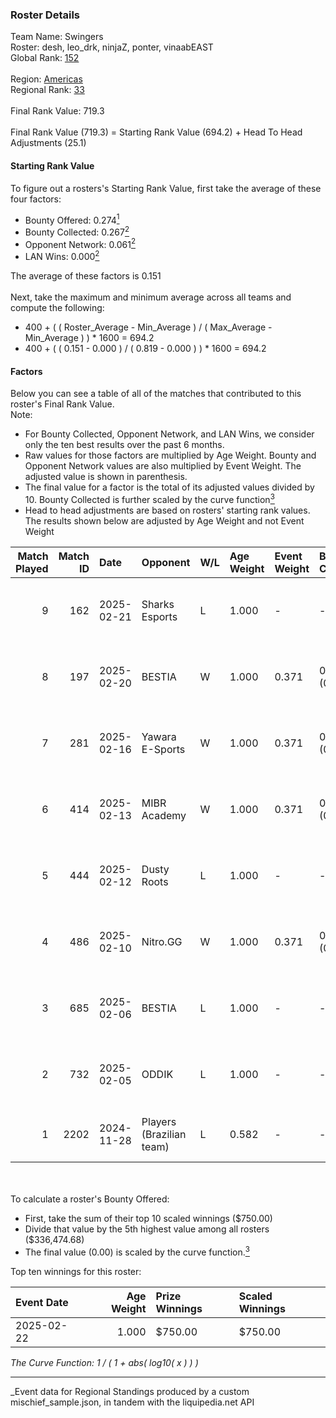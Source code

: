 ### Roster Details<br />
Team Name: Swingers<br />
Roster: desh, leo_drk, ninjaZ, ponter, vinaabEAST<br />
Global Rank: [152](../../standings_global_2025_03_01.md)<br />
<br />
Region: [Americas]( ../../standings_americas_2025_03_01.md)<br />
Regional Rank: [33]( ../../standings_americas_2025_03_01.md)<br />
<br />
Final Rank Value:  719.3<br />
<br />
Final Rank Value (719.3) = Starting Rank Value (694.2) + Head To Head Adjustments (25.1)<br />

#### Starting Rank Value<br />
To figure out a rosters's Starting Rank Value, first take the average of these four factors:<br />
- Bounty Offered: 0.274[<sup>1</sup>](#table2)
- Bounty Collected: 0.267[<sup>2</sup>](#table1)
- Opponent Network: 0.061[<sup>2</sup>](#table1)
- LAN Wins: 0.000[<sup>2</sup>](#table1)

The average of these factors is 0.151<br />
<br />
Next, take the maximum and minimum average across all teams and compute the following:<br />
- 400 + ( ( Roster_Average - Min_Average ) / ( Max_Average - Min_Average ) ) * 1600 = 694.2
- 400 + ( ( 0.151 - 0.000 ) / ( 0.819 - 0.000 ) ) * 1600 = 694.2


#### Factors<br />
Below you can see a table of all of the matches that contributed to this roster's Final Rank Value.<br />
Note:<br />

- For Bounty Collected, Opponent Network, and LAN Wins, we consider only the ten best results over the past 6 months.
- Raw values for those factors are multiplied by Age Weight. Bounty and Opponent Network values are also multiplied by Event Weight. The adjusted value is shown in parenthesis.
- The final value for a factor is the total of its adjusted values divided by 10. Bounty Collected is further scaled by the curve function[<sup>3</sup>](#curveFunction)
- Head to head adjustments are based on rosters' starting rank values. The results shown below are adjusted by Age Weight and not Event Weight
<span id="table1"></span><br />


| Match Played | Match ID | Date       | Opponent                 | W/L | Age Weight | Event Weight | Bounty Collected | Opponent Network | LAN Wins  | H2H Adj. | Roster                                     |
| -: | -: | :- | :- | :- | :- | :- | :- | :- | :- | -: | :- |
|            9 |      162 | 2025-02-21 | Sharks Esports           | L   | 1.000      | -            | -                | -                | -         |    -6.18 | desh, leo_drk, ninjaZ, ponter, vinaabEAST  |
|            8 |      197 | 2025-02-20 | BESTIA                   | W   | 1.000      | 0.371        | 0.045 (0.017)    | 0.532 (0.197)    | 0 (0.000) |    23.57 | desh, leo_drk, ninjaZ, ponter, vinaabEAST  |
|            7 |      281 | 2025-02-16 | Yawara E-Sports          | W   | 1.000      | 0.371        | 0.002 (0.001)    | 0.371 (0.137)    | 0 (0.000) |    13.67 | desh, leo_drk, ninjaZ, ponter, vinaabEAST  |
|            6 |      414 | 2025-02-13 | MIBR Academy             | W   | 1.000      | 0.371        | 0.001 (0.000)    | 0.330 (0.122)    | 0 (0.000) |    14.79 | desh, leo_drk, ninjaZ, ponter, vinaabEAST  |
|            5 |      444 | 2025-02-12 | Dusty Roots              | L   | 1.000      | -            | -                | -                | -         |   -11.90 | desh, leo_drk, ninjaZ, ponter, vinaabEAST  |
|            4 |      486 | 2025-02-10 | Nitro.GG                 | W   | 1.000      | 0.371        | 0.001 (0.001)    | 0.414 (0.153)    | 0 (0.000) |    14.98 | desh, leo_drk, ninjaZ, ponter, vinaabEAST  |
|            3 |      685 | 2025-02-06 | BESTIA                   | L   | 1.000      | -            | -                | -                | -         |    -6.68 | desh, leo_drk, ninjaZ, ponter, vinaabEAST  |
|            2 |      732 | 2025-02-05 | ODDIK                    | L   | 1.000      | -            | -                | -                | -         |    -9.58 | desh, leo_drk, ninjaZ, ponter, vinaabEAST  |
|            1 |     2202 | 2024-11-28 | Players (Brazilian team) | L   | 0.582      | -            | -                | -                | -         |    -7.54 | history, leo_drk, ninjaZ, redi, vinaabEAST |

<br />
<span id="table2"></span><br />
To calculate a roster's Bounty Offered:<br />

- First, take the sum of their top 10 scaled winnings ($750.00)
- Divide that value by the 5th highest value among all rosters ($336,474.68)
- The final value (0.00) is scaled by the curve function.[<sup>3</sup>](#curveFunction)

Top ten winnings for this roster:<br />

| Event Date | Age Weight | Prize Winnings | Scaled Winnings |
| :- | -: | :- | :- |
| 2025-02-22 |      1.000 | $750.00        | $750.00         |


<span id="curveFunction"></span>_The Curve Function: 1 / ( 1 + abs( log10( x ) ) )_<br />

---
_Event data for Regional Standings produced by a custom mischief_sample.json, in tandem with the liquipedia.net API<br />
